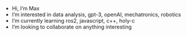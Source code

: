 - Hi, I’m Max
- I’m interested in data analysis, gpt-3, openAI, mechatronics, robotics
- I’m currently learning ros2, javascript, c++, holy-c
- I’m looking to collaborate on anything interesting

<!---
maxcf212/maxcf212 is a ✨ special ✨ repository because its `README.md` (this file) appears on your GitHub profile.
You can click the Preview link to take a look at your changes.
--->
